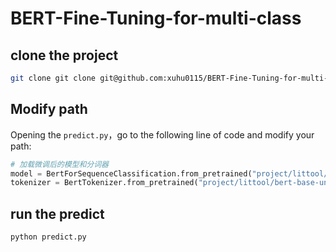 # BERT-Fine-Tuning-for-multi-class

## clone the project
```bash
git clone git clone git@github.com:xuhu0115/BERT-Fine-Tuning-for-multi-class.git
```

## Modify path
Opening the `predict.py`，go to the following line of code and modify your path:

```python
# 加载微调后的模型和分词器
model = BertForSequenceClassification.from_pretrained("project/littool/models/bert_multiclass_model")
tokenizer = BertTokenizer.from_pretrained("project/littool/bert-base-uncased")

```

## run the predict
```python
python predict.py
```
